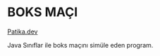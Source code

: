 # BOKS MAÇI

[Patika.dev](https://www.patika.dev/tr)

Java Sınıflar ile boks maçını simüle eden program.

